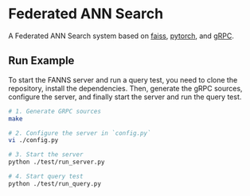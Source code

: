# Federated ANN Search 

A Federated ANN Search system based on [faiss](https://github.com/facebookresearch/faiss), [pytorch](https://github.com/pytorch/pytorch), and [gRPC](https://github.com/grpc/grpc).


## Run Example

To start the FANNS server and run a query test, you need to clone the repository, install the dependencies.
Then, generate the gRPC sources, configure the server, and finally start the server and run the query test.

```bash
# 1. Generate GRPC sources
make

# 2. Configure the server in `config.py`
vi ./config.py

# 3. Start the server
python ./test/run_server.py

# 4. Start query test
python ./test/run_query.py
```

